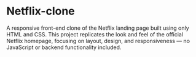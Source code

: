 # Netflix-clone
A responsive front-end clone of the Netflix landing page built using only HTML and CSS. This project replicates the look and feel of the official Netflix homepage, focusing on layout, design, and responsiveness — no JavaScript or backend functionality included.
